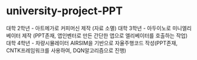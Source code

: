 # university-project-PPT

대학 2학년 - 아트메가로 커피머신 제작 (자료 소멸)
대학 3학년 - 아두이노로 미니엘리베이터 제작 (PPT존재, 앱인벤터로 만든 간단한 앱으로 엘리베이터를 호출하는 작업)
대학 4학년 - 차량시뮬레이터 AIRSIM을 기반으로 자율주행코드 작성(PPT존재, CNTK프레임워크를 사용하여, DQN알고리즘으로 진행)
